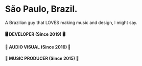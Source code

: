 # São Paulo, Brazil.
A Brazilian guy that LOVES making music and design, I might say.
#### 🖥 DEVELOPER (Since 2019) 🖥
#### 🏴 AUDIO VISUAL (Since 2016) 🏴
#### 🎵 MUSIC PRODUCER (Since 2015) 🎵
